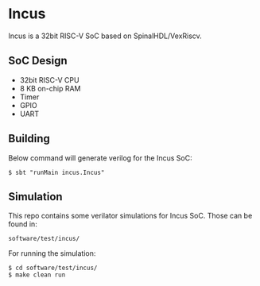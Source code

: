# Incus

Incus is a 32bit RISC-V SoC based on SpinalHDL/VexRiscv.

## SoC Design

- 32bit RISC-V CPU
- 8 KB on-chip RAM
- Timer
- GPIO
- UART

## Building

Below command will generate verilog for the Incus SoC:

```shell
$ sbt "runMain incus.Incus"
```

## Simulation

This repo contains some verilator simulations for Incus SoC. Those
can be found in:

```
software/test/incus/
```
For running the simulation:

```shell
$ cd software/test/incus/
$ make clean run
```
